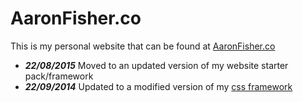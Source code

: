 AaronFisher.co
=========

This is my personal website that can be found at [AaronFisher.co](http://aaronfisher.co)

-   **_22/08/2015_** Moved to an updated version of my website starter pack/framework
-   **_22/09/2014_** Updated to a modified version of my [css framework](https://github.com/AaronF/Sass-Skeleton)
